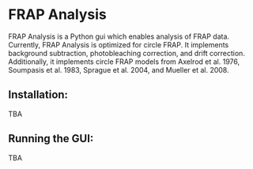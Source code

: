 # FRAP Analysis
FRAP Analysis is a Python gui which enables analysis of FRAP data. Currently, FRAP Analysis is optimized for circle FRAP. It implements background subtraction, photobleaching correction, and drift correction. Additionally, it implements circle FRAP models from Axelrod et al. 1976, Soumpasis et al. 1983, Sprague et al. 2004, and Mueller et al. 2008. 

## Installation:
TBA

## Running the GUI:
TBA
